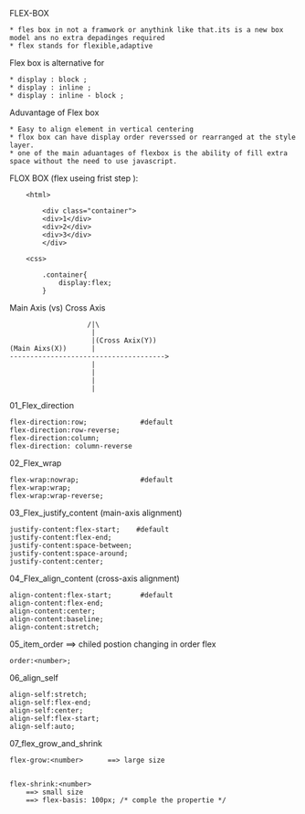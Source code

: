 FLEX-BOX

    * fles box in not a framwork or anythink like that.its is a new box model ans no extra depadinges required
    * flex stands for flexible,adaptive

Flex box is alternative for 

    * display : block ;
    * display : inline ;
    * display : inline - block ;

Aduvantage of Flex box

    * Easy to align element in vertical centering
    * flox box can have display order reverssed or rearranged at the style layer.
    * one of the main aduantages of flexbox is the ability of fill extra space without the need to use javascript.


FLOX BOX  (flex useing frist step ):


        <html>

            <div class="container"> 
            <div>1</div>
            <div>2</div>
            <div>3</div>
            </div>

        <css>

            .container{
                display:flex;
            }


Main Axis (vs) Cross Axis

                       /|\          
                        |          
                        |(Cross Axix(Y))          
    (Main Aixs(X))      |                        
    -------------------------------------->
                        |                        
                        |                        
                        |
                        |        


01_Flex_direction
    
    flex-direction:row;             #default
    flex-direction:row-reverse;
    flex-direction:column;
    flex-direction: column-reverse

02_Flex_wrap

    flex-wrap:nowrap;               #default
    flex-wrap:wrap;
    flex-wrap:wrap-reverse;

03_Flex_justify_content
(main-axis alignment)

    justify-content:flex-start;    #default
    justify-content:flex-end;
    justify-content:space-between;
    justify-content:space-around;
    justify-content:center;

04_Flex_align_content
(cross-axis alignment)

    align-content:flex-start;       #default
    align-content:flex-end;
    align-content:center;
    align-content:baseline;
    align-content:stretch;    


05_item_order  ==> chiled postion changing in order flex

    order:<number>; 


06_align_self

    align-self:stretch;
    align-self:flex-end;
    align-self:center;
    align-self:flex-start;
    align-self:auto;

07_flex_grow_and_shrink

    flex-grow:<number>      ==> large size
    
    
    flex-shrink:<number>    
        ==> small size  
        ==> flex-basis: 100px; /* comple the propertie */


